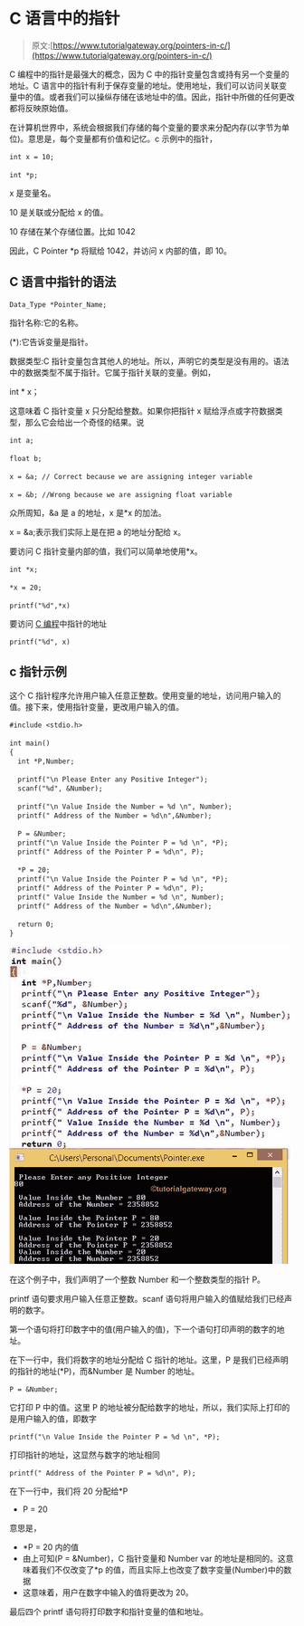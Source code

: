 # C 语言中的指针

> 原文:[https://www.tutorialgateway.org/pointers-in-c/](https://www.tutorialgateway.org/pointers-in-c/)

C 编程中的指针是最强大的概念，因为 C 中的指针变量包含或持有另一个变量的地址。C 语言中的指针有利于保存变量的地址。使用地址，我们可以访问关联变量中的值。或者我们可以操纵存储在该地址中的值。因此，指针中所做的任何更改都将反映原始值。

在计算机世界中，系统会根据我们存储的每个变量的要求来分配内存(以字节为单位)。意思是，每个变量都有价值和记忆。c 示例中的指针，

```
int x = 10;

int *p;
```

x 是变量名。

10 是关联或分配给 x 的值。

10 存储在某个存储位置。比如 1042

因此，C Pointer *p 将赋给 1042，并访问 x 内部的值，即 10。

## C 语言中指针的语法

```
Data_Type *Pointer_Name;
```

指针名称:它的名称。

(*):它告诉变量是指针。

数据类型:C 指针变量包含其他人的地址。所以，声明它的类型是没有用的。语法中的数据类型不属于指针。它属于指针关联的变量。例如，

int * x；

这意味着 C 指针变量 x 只分配给整数。如果你把指针 x 赋给浮点或字符数据类型，那么它会给出一个奇怪的结果。说

```
int a;

float b;

x = &a; // Correct because we are assigning integer variable

x = &b; //Wrong because we are assigning float variable
```

众所周知，&a 是 a 的地址，x 是*x 的加法。

x = &a;表示我们实际上是在把 a 的地址分配给 x。

要访问 C 指针变量内部的值，我们可以简单地使用*x。

```
int *x;

*x = 20;

printf("%d",*x)
```

要访问 [C 编程](https://www.tutorialgateway.org/c-programming/)中指针的地址

```
printf("%d", x)
```

## c 指针示例

这个 C 指针程序允许用户输入任意正整数。使用变量的地址，访问用户输入的值。接下来，使用指针变量，更改用户输入的值。

```
#include <stdio.h>

int main()
{
  int *P,Number;

  printf("\n Please Enter any Positive Integer");
  scanf("%d", &Number);

  printf("\n Value Inside the Number = %d \n", Number);
  printf(" Address of the Number = %d\n",&Number);

  P = &Number;
  printf("\n Value Inside the Pointer P = %d \n", *P);
  printf(" Address of the Pointer P = %d\n", P);

  *P = 20;
  printf("\n Value Inside the Pointer P = %d \n", *P);
  printf(" Address of the Pointer P = %d\n", P);
  printf(" Value Inside the Number = %d \n", Number);
  printf(" Address of the Number = %d\n",&Number);

  return 0;
}
```

![Pointers in C Programming](img/dcbad34bcb14a3b89c360d3bc4851e43.png)

在这个例子中，我们声明了一个整数 Number 和一个整数类型的指针 P。

printf 语句要求用户输入任意正整数。scanf 语句将用户输入的值赋给我们已经声明的数字。

第一个语句将打印数字中的值(用户输入的值)，下一个语句打印声明的数字的地址。

在下一行中，我们将数字的地址分配给 C 指针的地址。这里，P 是我们已经声明的指针的地址(*P)，而&Number 是 Number 的地址。

```
P = &Number;
```

它打印 P 中的值。这里 P 的地址被分配给数字的地址，所以，我们实际上打印的是用户输入的值，即数字

```
printf("\n Value Inside the Pointer P = %d \n", *P);
```

打印指针的地址，这显然与数字的地址相同

```
printf(" Address of the Pointer P = %d\n", P);
```

在下一行中，我们将 20 分配给*P

* P = 20

意思是，

*   *P = 20 内的值
*   由上可知(P = &Number)，C 指针变量和 Number var 的地址是相同的。这意味着我们不仅改变了*p 的值，而且实际上也改变了数字变量(Number)中的数据
*   这意味着，用户在数字中输入的值将更改为 20。

最后四个 printf 语句将打印数字和指针变量的值和地址。